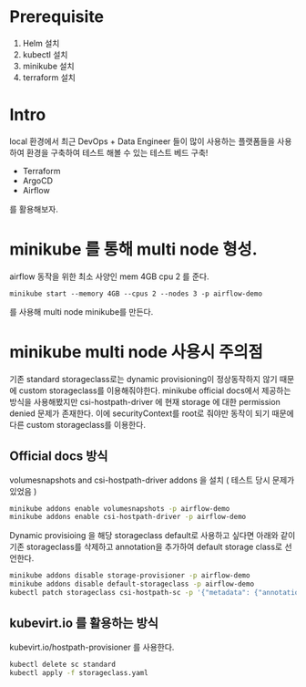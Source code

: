 # Prerequisite
1. Helm 설치
2. kubectl 설치
3. minikube 설치
4. terraform 설치

# Intro
local 환경에서 최근 DevOps + Data Engineer 들이 많이 사용하는 플랫폼들을 사용하여 환경을 구축하여 테스트 해볼 수 있는 테스트 베드 구축!

* Terraform
* ArgoCD
* Airflow

를 활용해보자.

# minikube 를 통해 multi node 형성.
airflow 동작을 위한 최소 사양인 mem 4GB cpu 2 를 준다.
```
minikube start --memory 4GB --cpus 2 --nodes 3 -p airflow-demo
```
를 사용해 multi node minikube를 만든다.


# minikube multi node 사용시 주의점
기존 standard storageclass로는 dynamic provisioning이 정상동작하지 않기 때문에 custom storageclass를 이용해줘야한다.
minikube official docs에서 제공하는 방식을 사용해봤지만 csi-hostpath-driver 에 현재 storage 에 대한 permission denied 문제가 존재한다. 
이에 securityContext를 root로 줘야만 동작이 되기 때문에 다른 custom storageclass를 이용한다.

## Official docs 방식
volumesnapshots and csi-hostpath-driver addons 을 설치 ( 테스트 당시 문제가 있었음 )
```bash
minikube addons enable volumesnapshots -p airflow-demo
minikube addons enable csi-hostpath-driver -p airflow-demo
```

Dynamic provisioing 을 해당 storageclass default로 사용하고 싶다면 아래와 같이 기존 storageclass를 삭제하고 annotation을 추가하여 default storage class로 선언한다.

```bash
minikube addons disable storage-provisioner -p airflow-demo
minikube addons disable default-storageclass -p airflow-demo
kubectl patch storageclass csi-hostpath-sc -p '{"metadata": {"annotations":{"storageclass.kubernetes.io/is-default-class":"true"}}}'
```

## kubevirt.io 를 활용하는 방식
kubevirt.io/hostpath-provisioner 를 사용한다. 

```bash
kubectl delete sc standard
kubectl apply -f storageclass.yaml
```